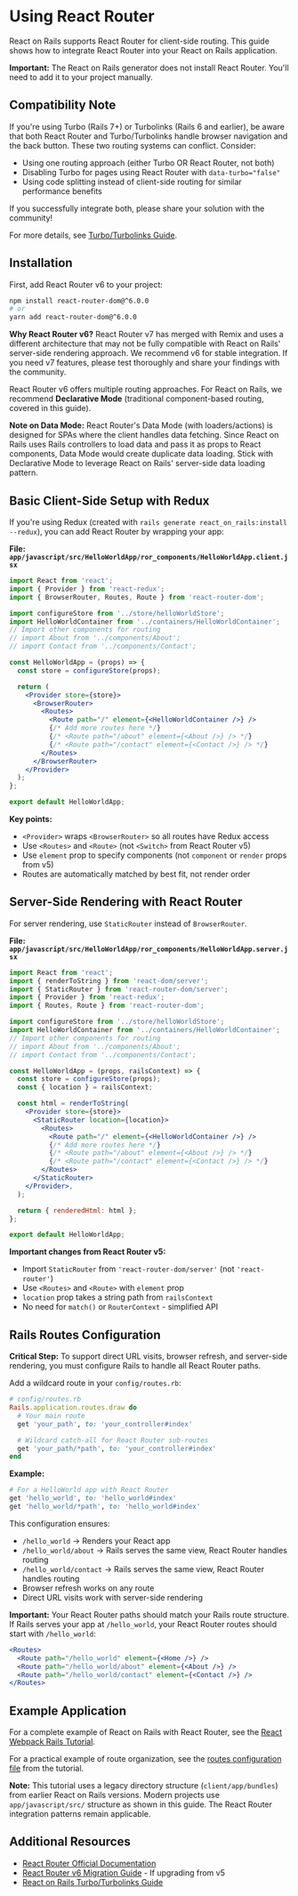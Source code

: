 # Using React Router

React on Rails supports React Router for client-side routing. This guide shows how to integrate React Router into your React on Rails application.

**Important:** The React on Rails generator does not install React Router. You'll need to add it to your project manually.

## Compatibility Note

If you're using Turbo (Rails 7+) or Turbolinks (Rails 6 and earlier), be aware that both React Router and Turbo/Turbolinks handle browser navigation and the back button. These two routing systems can conflict. Consider:

- Using one routing approach (either Turbo OR React Router, not both)
- Disabling Turbo for pages using React Router with `data-turbo="false"`
- Using code splitting instead of client-side routing for similar performance benefits

If you successfully integrate both, please share your solution with the community!

For more details, see [Turbo/Turbolinks Guide](../rails/turbolinks.md).

## Installation

First, add React Router v6 to your project:

```bash
npm install react-router-dom@^6.0.0
# or
yarn add react-router-dom@^6.0.0
```

**Why React Router v6?** React Router v7 has merged with Remix and uses a different architecture that may not be fully compatible with React on Rails' server-side rendering approach. We recommend v6 for stable integration. If you need v7 features, please test thoroughly and share your findings with the community.

React Router v6 offers multiple routing approaches. For React on Rails, we recommend **Declarative Mode** (traditional component-based routing, covered in this guide).

**Note on Data Mode:** React Router's Data Mode (with loaders/actions) is designed for SPAs where the client handles data fetching. Since React on Rails uses Rails controllers to load data and pass it as props to React components, Data Mode would create duplicate data loading. Stick with Declarative Mode to leverage React on Rails' server-side data loading pattern.

## Basic Client-Side Setup with Redux

If you're using Redux (created with `rails generate react_on_rails:install --redux`), you can add React Router by wrapping your app:

**File: `app/javascript/src/HelloWorldApp/ror_components/HelloWorldApp.client.jsx`**

```jsx
import React from 'react';
import { Provider } from 'react-redux';
import { BrowserRouter, Routes, Route } from 'react-router-dom';

import configureStore from '../store/helloWorldStore';
import HelloWorldContainer from '../containers/HelloWorldContainer';
// Import other components for routing
// import About from '../components/About';
// import Contact from '../components/Contact';

const HelloWorldApp = (props) => {
  const store = configureStore(props);

  return (
    <Provider store={store}>
      <BrowserRouter>
        <Routes>
          <Route path="/" element={<HelloWorldContainer />} />
          {/* Add more routes here */}
          {/* <Route path="/about" element={<About />} /> */}
          {/* <Route path="/contact" element={<Contact />} /> */}
        </Routes>
      </BrowserRouter>
    </Provider>
  );
};

export default HelloWorldApp;
```

**Key points:**

- `<Provider>` wraps `<BrowserRouter>` so all routes have Redux access
- Use `<Routes>` and `<Route>` (not `<Switch>` from React Router v5)
- Use `element` prop to specify components (not `component` or `render` props from v5)
- Routes are automatically matched by best fit, not render order

## Server-Side Rendering with React Router

For server rendering, use `StaticRouter` instead of `BrowserRouter`.

**File: `app/javascript/src/HelloWorldApp/ror_components/HelloWorldApp.server.jsx`**

```jsx
import React from 'react';
import { renderToString } from 'react-dom/server';
import { StaticRouter } from 'react-router-dom/server';
import { Provider } from 'react-redux';
import { Routes, Route } from 'react-router-dom';

import configureStore from '../store/helloWorldStore';
import HelloWorldContainer from '../containers/HelloWorldContainer';
// Import other components for routing
// import About from '../components/About';
// import Contact from '../components/Contact';

const HelloWorldApp = (props, railsContext) => {
  const store = configureStore(props);
  const { location } = railsContext;

  const html = renderToString(
    <Provider store={store}>
      <StaticRouter location={location}>
        <Routes>
          <Route path="/" element={<HelloWorldContainer />} />
          {/* Add more routes here */}
          {/* <Route path="/about" element={<About />} /> */}
          {/* <Route path="/contact" element={<Contact />} /> */}
        </Routes>
      </StaticRouter>
    </Provider>,
  );

  return { renderedHtml: html };
};

export default HelloWorldApp;
```

**Important changes from React Router v5:**

- Import `StaticRouter` from `'react-router-dom/server'` (not `'react-router'`)
- Use `<Routes>` and `<Route>` with `element` prop
- `location` prop takes a string path from `railsContext`
- No need for `match()` or `RouterContext` - simplified API

## Rails Routes Configuration

**Critical Step:** To support direct URL visits, browser refresh, and server-side rendering, you must configure Rails to handle all React Router paths.

Add a wildcard route in your `config/routes.rb`:

```ruby
# config/routes.rb
Rails.application.routes.draw do
  # Your main route
  get 'your_path', to: 'your_controller#index'

  # Wildcard catch-all for React Router sub-routes
  get 'your_path/*path', to: 'your_controller#index'
end
```

**Example:**

```ruby
# For a HelloWorld app with React Router
get 'hello_world', to: 'hello_world#index'
get 'hello_world/*path', to: 'hello_world#index'
```

This configuration ensures:

- `/hello_world` → Renders your React app
- `/hello_world/about` → Rails serves the same view, React Router handles routing
- `/hello_world/contact` → Rails serves the same view, React Router handles routing
- Browser refresh works on any route
- Direct URL visits work with server-side rendering

**Important:** Your React Router paths should match your Rails route structure. If Rails serves your app at `/hello_world`, your React Router routes should start with `/hello_world`:

```jsx
<Routes>
  <Route path="/hello_world" element={<Home />} />
  <Route path="/hello_world/about" element={<About />} />
  <Route path="/hello_world/contact" element={<Contact />} />
</Routes>
```

## Example Application

For a complete example of React on Rails with React Router, see the [React Webpack Rails Tutorial](https://github.com/shakacode/react-webpack-rails-tutorial).

For a practical example of route organization, see the [routes configuration file](https://github.com/shakacode/react-webpack-rails-tutorial/blob/master/client/app/bundles/comments/routes/routes.jsx) from the tutorial.

**Note:** This tutorial uses a legacy directory structure (`client/app/bundles`) from earlier React on Rails versions. Modern projects use `app/javascript/src/` structure as shown in this guide. The React Router integration patterns remain applicable.

## Additional Resources

- [React Router Official Documentation](https://reactrouter.com/)
- [React Router v6 Migration Guide](https://reactrouter.com/en/main/upgrading/v5) - If upgrading from v5
- [React on Rails Turbo/Turbolinks Guide](../rails/turbolinks.md)

